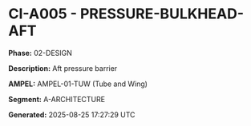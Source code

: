 # CI-A005 - PRESSURE-BULKHEAD-AFT

**Phase:** 02-DESIGN

**Description:** Aft pressure barrier

**AMPEL:** AMPEL-01-TUW (Tube and Wing)

**Segment:** A-ARCHITECTURE

**Generated:** 2025-08-25 17:27:29 UTC
